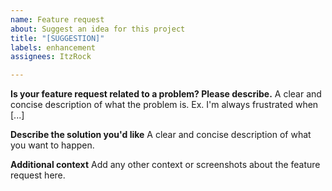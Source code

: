 ```yaml
---
name: Feature request
about: Suggest an idea for this project
title: "[SUGGESTION]"
labels: enhancement
assignees: ItzRock

---
```


**Is your feature request related to a problem? Please describe.**
A clear and concise description of what the problem is. Ex. I'm always frustrated when [...]

**Describe the solution you'd like**
A clear and concise description of what you want to happen.

**Additional context**
Add any other context or screenshots about the feature request here.
